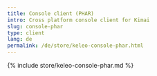 ```yaml
---
title: Console client (PHAR)
intro: Cross platform console client for Kimai
slug: console-phar
type: client
lang: de
permalink: /de/store/keleo-console-phar.html
---
```


{% include store/keleo-console-phar.md %}
